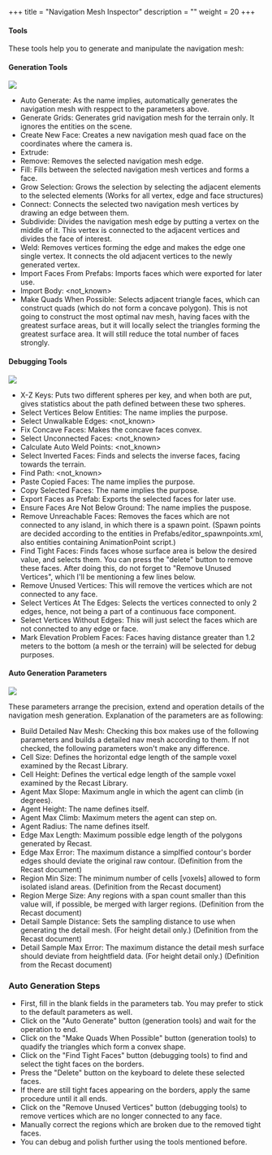 +++
title = "Navigation Mesh Inspector"
description = ""
weight = 20
+++

#### Tools 
These tools help you to generate and manipulate the navigation mesh:

#### Generation Tools

![](/img/inspectors/nav_mesh_inspector/generation_tools.PNG)

* Auto Generate: As the name implies, automatically generates the navigation mesh with resppect to the parameters above.
* Generate Grids: Generates grid navigation mesh for the terrain only. It ignores the entities on the scene.
* Create New Face: Creates a new navigation mesh quad face on the coordinates where the camera is.
* Extrude: 
* Remove: Removes the selected navigation mesh edge.
* Fill: Fills between the selected navigation mesh vertices and forms a face.
* Grow Selection: Grows the selection by selecting the adjacent elements to the selected elements (Works for all vertex, edge and face structures)
* Connect: Connects the selected two navigation mesh vertices by drawing an edge between them.
* Subdivide: Divides the navigation mesh edge by putting a vertex on the middle of it. This vertex is connected to the adjacent vertices and divides the face of interest.
* Weld: Removes vertices forming the edge and makes the edge one single vertex. It connects the old adjacent vertices to the newly generated vertex.
* Import Faces From Prefabs: Imports faces which were exported for later use.
* Import Body: <not_known>
* Make Quads When Possible: Selects adjacent triangle faces, which can construct quads (which do not form a concave polygon). This is not going to construct the most optimal nav mesh, having faces with the greatest surface areas, but it will locally select the triangles forming the greatest surface area. It will still reduce the total number of faces strongly.

#### Debugging Tools

![](/img/inspectors/nav_mesh_inspector/debugging_tools.PNG)

* X-Z Keys: Puts two different spheres per key, and when both are put, gives statistics about the path defined between these two spheres.
* Select Vertices Below Entities: The name implies the purpose.
* Select Unwalkable Edges: <not_known>
* Fix Concave Faces: Makes the concave faces convex.
* Select Unconnected Faces: <not_known>
* Calculate Auto Weld Points: <not_known>
* Select Inverted Faces: Finds and selects the inverse faces, facing towards the terrain.
* Find Path: <not_known>
* Paste Copied Faces: The name implies the purpose.
* Copy Selected Faces: The name implies the purpose.
* Export Faces as Prefab: Exports the selected faces for later use.
* Ensure Faces Are Not Below Ground: The name implies the puspose.
* Remove Unreachable Faces: Removes the faces which are not connected to any island, in which there is a spawn point. (Spawn points are decided according to the entities in Prefabs/editor_spawnpoints.xml, also entities containing AnimationPoint script.)
* Find Tight Faces: Finds faces whose surface area is below the desired value, and selects them. You can press the "delete" button to remove these faces. After doing this, do not forget to "Remove Unused Vertices", which I'll be mentioning a few lines below.
* Remove Unused Vertices: This will remove the vertices which are not connected to any face. 
* Select Vertices At The Edges: Selects the vertices connected to only 2 edges, hence, not being a part of a continuous face component.
* Select Vertices Without Edges: This will just select the faces which are not connected to any edge or face.
* Mark Elevation Problem Faces: Faces having distance greater than 1.2 meters to the bottom (a mesh or the terrain) will be selected for debug purposes.

#### Auto Generation Parameters

![](/img/inspectors/nav_mesh_inspector/auto_generation_parameters.PNG)

These parameters arrange the precision, extend and operation details of the navigation mesh generation. Explanation of the parameters are as following:

* Build Detailed Nav Mesh: Checking this box makes use of the following parameters and builds a detailed nav mesh according to them. If not checked, the following parameters won't make any difference.
* Cell Size: Defines the horizontal edge length of the sample voxel examined by the Recast Library.
* Cell Height: Defines the vertical edge length of the sample voxel examined by the Recast Library.
* Agent Max Slope: Maximum angle in which  the agent can climb (in degrees).
* Agent Height: The name defines itself.
* Agent Max Climb: Maximum meters the agent can step on.
* Agent Radius: The name defines itself.
* Edge Max Length: Maximum possible edge length of the polygons generated by Recast.
* Edge Max Error: The maximum distance a simplfied contour's border edges should deviate the original raw contour. (Definition from the Recast document)
* Region Min Size: The minimum number of cells [voxels] allowed to form isolated island areas. (Definition from the Recast document)
* Region Merge Size: Any regions with a span count smaller than this value will, if possible, be merged with larger regions. (Definition from the Recast document)
* Detail Sample Distance: Sets the sampling distance to use when generating the detail mesh. (For height detail only.) (Definition from the Recast document)
* Detail Sample Max Error: The maximum distance the detail mesh surface should deviate from heightfield data. (For height detail only.) (Definition from the Recast document)


### Auto Generation Steps
* First, fill in the blank fields in the parameters tab. You may prefer to stick to the default parameters as well.
* Click on the "Auto Generate" button (generation tools) and wait for the operation to end.
* Click on the "Make Quads When Possible" button (generation tools) to quadify the triangles which form a convex shape.
* Click on the "Find Tight Faces" button (debugging tools) to find and select the tight faces on the borders.
* Press the "Delete" button on the keyboard to delete these selected faces.
* If there are still tight faces appearing on the borders, apply the same procedure until it all ends.
* Click on the "Remove Unused Vertices" button (debugging tools) to remove vertices which are no longer connected to any face.
* Manually correct the regions which are broken due to the removed tight faces.
* You can debug and polish further using the tools mentioned before.
